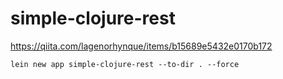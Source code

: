 # simple-clojure-rest

https://qiita.com/lagenorhynque/items/b15689e5432e0170b172

```
lein new app simple-clojure-rest --to-dir . --force
```
